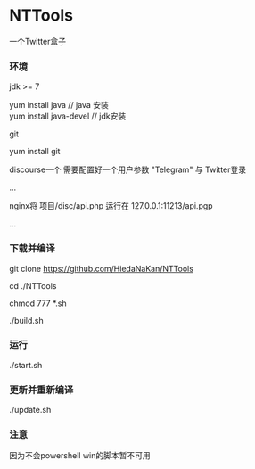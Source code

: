 # NTTools

一个Twitter盒子

### 环境

jdk >= 7

yum install java // java 安装  
yum install java-devel // jdk安装

git

yum install git

discourse一个 需要配置好一个用户参数 "Telegram" 与 Twitter登录

...

nginx将 项目/disc/api.php 运行在 127.0.0.1:11213/api.pgp

...

### 下载并编译

git clone https://github.com/HiedaNaKan/NTTools

cd ./NTTools

chmod 777 *.sh

./build.sh

### 运行

./start.sh

### 更新并重新编译

./update.sh

### 注意

因为不会powershell win的脚本暂不可用
